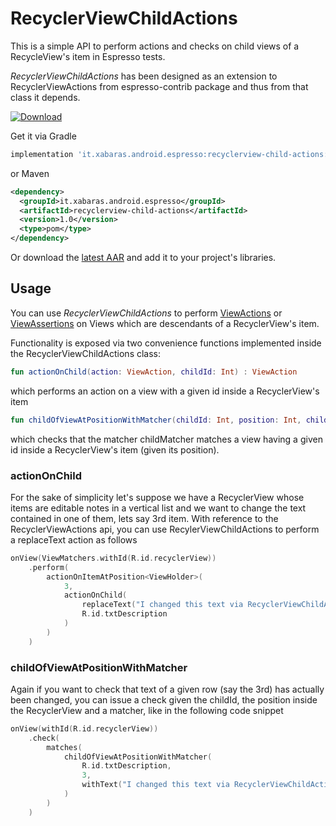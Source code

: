 # RecyclerViewChildActions

This is a simple API to perform actions and checks on child views of a RecycleView's item in Espresso tests.

*RecyclerViewChildActions* has been designed as an extension to RecyclerViewActions from espresso-contrib package and thus from that class it depends.

[ ![Download](https://api.bintray.com/packages/xabaras/maven/recyclerview-child-actions/images/download.svg?version=1.0) ](https://bintray.com/xabaras/maven/recyclerview-child-actions/1.0/link)

Get it via Gradle
```groovy
implementation 'it.xabaras.android.espresso:recyclerview-child-actions:1.0'
```
or Maven
```xml
<dependency>
  <groupId>it.xabaras.android.espresso</groupId>
  <artifactId>recyclerview-child-actions</artifactId>
  <version>1.0</version>
  <type>pom</type>
</dependency>
```

Or download the [latest AAR](https://bintray.com/xabaras/maven/recycler-view-child-actions/_latestVersion) and add it to your project's libraries.

## Usage ##

You can use *RecyclerViewChildActions* to perform [ViewActions](https://developer.android.com/reference/android/support/test/espresso/action/ViewActions) or [ViewAssertions](https://developer.android.com/training/testing/espresso/basics) on Views which are descendants of a RecyclerView's item.

Functionality is exposed via two convenience functions implemented inside the RecyclerViewChildActions class:

```kotlin
fun actionOnChild(action: ViewAction, childId: Int) : ViewAction
```
which performs an action on a view with a given id inside a RecyclerView's item

```kotlin
fun childOfViewAtPositionWithMatcher(childId: Int, position: Int, childMatcher: Matcher<View>) : Matcher<View>
```

which checks that the matcher childMatcher matches a view having a given id inside a RecyclerView's item (given its position).

### actionOnChild
For the sake of simplicity let's suppose we have a RecyclerView whose items are editable notes in a vertical list and we want to change the text contained in one of them, lets say 3rd item.
With reference to the RecyclerViewActions api, you can use RecylerViewChildActions to perform a replaceText action as follows

```kotlin
onView(ViewMatchers.withId(R.id.recyclerView))
    .perform(
        actionOnItemAtPosition<ViewHolder>(
            3,
            actionOnChild(
                replaceText("I changed this text via RecyclerViewChildActions"),
                R.id.txtDescription
            )
        )
    )
```
### childOfViewAtPositionWithMatcher
Again if you want to check that text of a given row (say the 3rd) has actually been changed, you can issue a check given the childId, the position inside the RecyclerView and a matcher, like in the following code snippet

```kotlin
onView(withId(R.id.recyclerView))
    .check(
        matches(
            childOfViewAtPositionWithMatcher(
                R.id.txtDescription,
                3,
                withText("I changed this text via RecyclerViewChildActions")
            )
        )
    )
```
